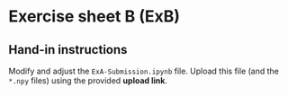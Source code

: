 # Exercise sheet B (ExB)

## Hand-in instructions

Modify and adjust the `ExA-Submission.ipynb` file. Upload this file (and the `*.npy` files) using the provided **upload link**. 
